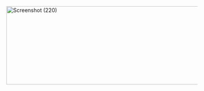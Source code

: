 <img width="970" height="208" alt="Screenshot (220)" src="https://github.com/user-attachments/assets/baf72266-db38-436a-8042-9d502af90f6d" />
